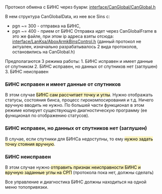 Протокол обмена с БИНС через буарм: [interface/CanGlobal/CanGlobal.h](https://repo.okbtsp.com/projects/BUMBLEBEE/repos/interface/browse/CanGlobal/CanGlobal.h)

В нем структура CanGlobalData, из нее все Sins с:
- pgn ~= 300 - отправка на БИНС, 
- pgn ~= 400 - прием от БИНС
Отправка идет через CanGlobalFrame в это же файле, при этом ip адреса взяты отсюда: [interface/LanKsa/AboxArmkBinsControl.h](https://repo.okbtsp.com/projects/BUMBLEBEE/repos/interface/browse/LanKsa/AboxArmkBinsControl.h) (данный протокол не актуален, изначально разрабатывалось 2 вида протоколов, остановились на CanGlobal.h)

Предполагаются 3 режима работы:
	1. БИНС исправен и имеет данные от спутником
	2. БИНС исправен, но данных от спутников нет (заглушен)
	3. БИНС неисправен

### БИНС исправен и имеет данные от спутников
В этом случае <mark style="background: #FFF3A3A6;">БИНС сам рассчитает точку и углы</mark>. Нужно отображать статусы, состояния бинса, процесс гирокомпосирования и т.д. Ничего вручную вводить не нужно. По большей части функционал в этом режиме копирует существующую диагностическую программу (ее функционал по отображению статусов).

### БИНС исправен, но данных от спутников нет (заглушен)
В случае, если спутники для БИНСа недоступны, то ему <mark style="background: #FFF3A3A6;">нужно задать точку стояния вручную</mark>.

### БИНС неисправен
В этом случае нужно <mark style="background: #FFF3A3A6;">отправить признак неисправности БИНС и вручную заданные углы на СРП</mark> (протокола пока нет, должны сделать)

Все управление и диагностика БИНС должны находиться на одной меню топопривязки.